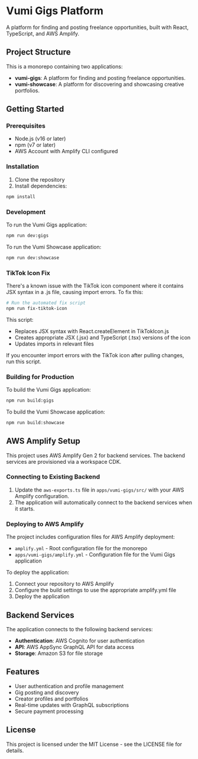 # Vumi Gigs Platform

A platform for finding and posting freelance opportunities, built with React, TypeScript, and AWS Amplify.

## Project Structure

This is a monorepo containing two applications:

- **vumi-gigs**: A platform for finding and posting freelance opportunities.
- **vumi-showcase**: A platform for discovering and showcasing creative portfolios.

## Getting Started

### Prerequisites

- Node.js (v16 or later)
- npm (v7 or later)
- AWS Account with Amplify CLI configured

### Installation

1. Clone the repository
2. Install dependencies:

```bash
npm install
```

### Development

To run the Vumi Gigs application:

```bash
npm run dev:gigs
```

To run the Vumi Showcase application:

```bash
npm run dev:showcase
```

### TikTok Icon Fix

There's a known issue with the TikTok icon component where it contains JSX syntax in a .js file, causing import errors. To fix this:

```bash
# Run the automated fix script
npm run fix-tiktok-icon
```

This script:
- Replaces JSX syntax with React.createElement in TikTokIcon.js
- Creates appropriate JSX (.jsx) and TypeScript (.tsx) versions of the icon
- Updates imports in relevant files

If you encounter import errors with the TikTok icon after pulling changes, run this script.

### Building for Production

To build the Vumi Gigs application:

```bash
npm run build:gigs
```

To build the Vumi Showcase application:

```bash
npm run build:showcase
```

## AWS Amplify Setup

This project uses AWS Amplify Gen 2 for backend services. The backend services are provisioned via a workspace CDK.

### Connecting to Existing Backend

1. Update the `aws-exports.ts` file in `apps/vumi-gigs/src/` with your AWS Amplify configuration.
2. The application will automatically connect to the backend services when it starts.

### Deploying to AWS Amplify

The project includes configuration files for AWS Amplify deployment:

- `amplify.yml` - Root configuration file for the monorepo
- `apps/vumi-gigs/amplify.yml` - Configuration file for the Vumi Gigs application

To deploy the application:

1. Connect your repository to AWS Amplify
2. Configure the build settings to use the appropriate amplify.yml file
3. Deploy the application

## Backend Services

The application connects to the following backend services:

- **Authentication**: AWS Cognito for user authentication
- **API**: AWS AppSync GraphQL API for data access
- **Storage**: Amazon S3 for file storage

## Features

- User authentication and profile management
- Gig posting and discovery
- Creator profiles and portfolios
- Real-time updates with GraphQL subscriptions
- Secure payment processing

## License

This project is licensed under the MIT License - see the LICENSE file for details.